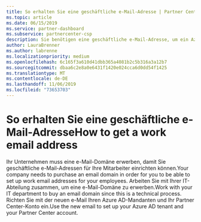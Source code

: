 ```yaml
---
title: So erhalten Sie eine geschäftliche e-Mail-Adresse | Partner Center
ms.topic: article
ms.date: 06/15/2019
ms.service: partner-dashboard
ms.subservice: partnercenter-csp
description: Sie benötigen eine geschäftliche e-Mail-Adresse, um ein Azure AD Konto in Partner Center zu erhalten.
author: LauraBrenner
ms.author: labrenne
ms.localizationpriority: medium
ms.openlocfilehash: 6c165f3a610d41dbb365a4081b2c5b316a3a12b7
ms.sourcegitcommit: dbaa6c2e8a0e6431f1420e024cca6d0dd54f1425
ms.translationtype: MT
ms.contentlocale: de-DE
ms.lasthandoff: 11/06/2019
ms.locfileid: "73653703"
---
```

# <a name="how-to-get-a-work-email-address"></a><span data-ttu-id="fffc2-103">So erhalten Sie eine geschäftliche e-Mail-Adresse</span><span class="sxs-lookup"><span data-stu-id="fffc2-103">How to get a work email address</span></span>

<span data-ttu-id="fffc2-104">Ihr Unternehmen muss eine e-Mail-Domäne erwerben, damit Sie geschäftliche e-Mail-Adressen für Ihre Mitarbeiter einrichten können.</span><span class="sxs-lookup"><span data-stu-id="fffc2-104">Your company needs to purchase an email domain in order for you to be able to set up work email addresses for your employees.</span></span> <span data-ttu-id="fffc2-105">Arbeiten Sie mit Ihrer IT-Abteilung zusammen, um eine e-Mail-Domäne zu erwerben.</span><span class="sxs-lookup"><span data-stu-id="fffc2-105">Work with your IT department to buy an email domain since this is a technical process.</span></span> <span data-ttu-id="fffc2-106">Richten Sie mit der neuen e-Mail Ihren Azure AD-Mandanten und Ihr Partner Center-Konto ein.</span><span class="sxs-lookup"><span data-stu-id="fffc2-106">Use the new email to set up your Azure AD tenant and your Partner Center account.</span></span>
